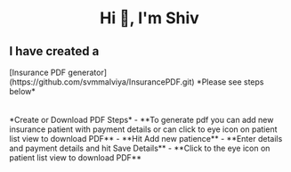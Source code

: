 <h1 align="center">Hi 👋, I'm Shiv</h1>
<h2 > I have created a </h2> [Insurance PDF generator] (https://github.com/svmmalviya/InsurancePDF.git)
*Please see steps below*
</br></br></br>
 *Create or Download PDF Steps*
- **To generate pdf you can add new insurance patient with payment details or can click to eye icon on patient list view to download PDF**
- **Hit Add new patience**
- **Enter details and payment details and hit Save Details**
- **Click to the eye icon on patient list view to download PDF**


